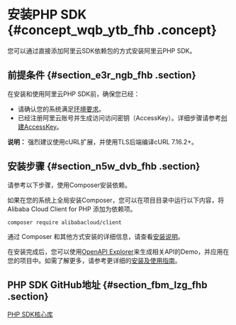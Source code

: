 # 安装PHP SDK {#concept_wqb_ytb_fhb .concept}

您可以通过直接添加阿里云SDK依赖包的方式安装阿里云PHP SDK。

## 前提条件 {#section_e3r_ngb_fhb .section}

在安装和使用阿里云PHP SDK前，确保您已经：

-   请确认您的系统满足[环境要求](https://github.com/aliyun/openapi-sdk-php-client/blob/master/docs/zh/0-Prerequisites.md)。
-   已经注册阿里云账号并生成访问访问密钥（AccessKey）。详细步骤请参考[创建AccessKey](~~53045~~)。

**说明：** 强烈建议使用cURL扩展，并使用TLS后端编译cURL 7.16.2+。

## 安装步骤 {#section_n5w_dvb_fhb .section}

请参考以下步骤，使用Composer安装依赖。

如果在您的系统上全局安装Composer，您可以在项目目录中运行以下内容，将 Alibaba Cloud Client for PHP 添加为依赖项。

``` {#codeblock_m9c_43e_bnh}
composer require alibabacloud/client
```

通过 Composer 和其他方式安装的详细信息，请查看[安装说明](https://github.com/aliyun/openapi-sdk-php-client/blob/master/docs/zh/1-Installation.md)。

在安装完成后，您可以使用[OpenAPI Explorer](https://api.aliyun.com/#/?product=Dysmsapi&lang=PHP)来生成相关API的Demo，并应用在您的项目中。如需了解更多，请参考更详细的[安装及使用指南](https://github.com/aliyun/openapi-sdk-php-client)。

## PHP SDK GitHub地址 {#section_fbm_lzg_fhb .section}

[PHP SDK核心库](https://github.com/aliyun/openapi-sdk-php-client)

